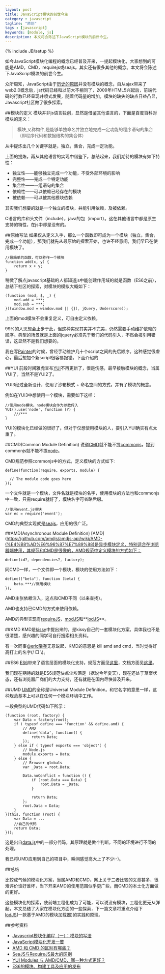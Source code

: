 ```yaml
---
layout: post
title: JavaScript模块的前世今生
category : javascript
tagline: "原创"
tags : [javascript]
keywords: [module, js]
description: 本文将会陈述下JavaScript模块的前世今生。
---
```

{% include JB/setup %}

如今JavaScript模块化编程的概念已经普及开来，一提起模块化，大家想到的可能是AMD，CMD，requirejs或seajs。其实还有很多其他的概念。本文将会陈述下JavaScript模块的前世今生。

众所周知，JavaScript由于[历史的原因](http://yanhaijing.com/javascript/2013/06/22/javascript-designing-a-language-in-10-days/)并没有模块的概念，自从ajax带来了web2.0概念后，js代码已经和以前大不相同了，2009年HTML5兴起后，前端代码的行数已经呈现井喷式发展，随着代码量的增加，模块的缺失的缺点日益凸显，Javascript社区做了很多探索。

##模块的定义
模块并非js语言独创，显然是借鉴其他语言的，下面是百度百科对模块的定义：

> 模块,又称构件,是能够单独命名并独立地完成一定功能的程序语句的集合（即程序代码和数据结构的集合体）

从中提炼出几个关键字就是，独立，集合，完成一定功能。

上面的提炼，再从其他语言的实现中借鉴下，总结起来，我们期待的模块有如下特性：

- 独立性——能够独立完成一个功能，不受外部环境的影响
- 完整性——完成一个特定功能
- 集合性——一组语句的集合
- 依赖性——可以依赖已经存在的模块
- 被依赖——可以被其他模块依赖

其实我们想要的就是一个独立的模块，并能引用依赖，及被依赖。

C语言的库和头文件（include），java的包（import）。这在其他语言中都是原生支持的特性，在js中却是没有的。

##原始写法
如果仅从定义入手，那么一个函数即可成为一个模块（独立，集合，完成一个功能），那我们就先从最原始的探索开始，也许不经意间，我们早已在使用模块了。
	
	//最简单的函数，可以称作一个模块
	function add(x, y) {
		return x + y;
	}

稍微了解点javascript基础的人都知道js中能创建作用域的就是函数（ES6之前），总结下社区的探索，对模块的模拟大概如下：

	(function (mod, $, _) {
		mod.add = ***;
		mod.sub = ***;
	}((window.mod = window.mod || {}), jQuery, Underscore));

上面的mod模块不会重复定义，可自由定义依赖。

99%的人思想会止步于此，但这种实现其实并不完美，仍然需要手动维护依赖的顺序。典型的场景就是上面的jquery必须先于我们的代码引入，不然会报引用错误，这显然不是我们想要的。

我在写[Painter](http://yanhaijing.com/Painter/)的时候，曾经手动维护几十个script之间的先后顺序，这种感觉很虐心，最后想加个新script很容易报错。下面介绍的

##YUI
前段时间雅虎宣布[YUI](http://yuilibrary.com/)不再更新了，很是伤感，最早接触模块的概念，当属YUI了，当然不是YUI2了。

YUI3经过全新设计，使用了沙箱模式 + 命名空间的方式，并有了模块的概念。

例如在YUI3中想使用一个模块，需要如下这样：
	
	//使用node模块，node模块会作为参数传入
	YUI().use('node', function (Y) {
		///***
	}

YUI的模块化已经做的很好了，但对于仅想使用模块的人，要引入YUI确实有点太重了。

##CMD(Common Module Definition)
说道[CMD](https://github.com/cmdjs/specification)就不能不提[commonjs](http://wiki.commonjs.org/wiki/CommonJS)，提到commonjs就不能不提[node](http://nodejs.org/)。

CMD规范参照commonjs中的方式，定义模块的方式如下:

	define(function(require, exports, module) {

	  // The module code goes here
	});

一个文件就是一个模块，文件名就是模块的名字，使用模块的方法也和commonjs中一致，只需require就好了，模块名字可省略后缀。
	
	//使用event.js模块
	var ec = require('event');

CMD的典型实现就是[seajs](http://seajs.org)，应用的很广泛。

##AMD(Asynchronous Module Definition)
[AMD](https://github.com/amdjs/amdjs-api/wiki/AMD-(%E4%B8%AD%E6%96%87%E7%89%88)是异步模块定义，特别适合在浏览器端使用，其规范和CMD是很像的，AMD规范中定义模块的方式如下：

	define(id?, dependencies?, factory);

同CMD一样，一个文件即一个模块，模块的使用方法如下：

	define(["beta"], function (beta) {
    	bata.***//调用模块
    });

AMD主张依赖注入，这点和CMD不同（以来查找）。

AMD也支持已CMD的方式来使用依赖。

AMD的典型实现有[requireJS](http://requirejs.org/)，[modJS](https://github.com/fex-team/mod)和**[lodJS](https://github.com/yanhaijing/lodjs)**。

##KMD
KMD是[kissy](http://docs.kissyui.com/1.4/docs/html/tutorials/kissy/loader/index.html)中提出来的，是kissy自己的一套模块化方案，具体我也不是很清楚，感兴趣的同学可自行搜索相关资料。

有一次同事[@eric曦尧](http://weibo.com/u/1835760415)无意说起，KMD的意思是 kill amd and cmd，当时觉得好高打上的名字(/ □ \\)。

##ES6
[ES6](http://yanhaijing.com/es5/)带来了语言层面的模块化支持，规范方面见[这里](https://people.mozilla.org/~jorendorff/es6-draft.html#sec-module-namespace-exotic-objects)，文档方面见[这里](http://es6.ruanyifeng.com/#docs/class)。

我们现在期待的就是ES6规范快点尘埃落定（据说今年夏天），现在还处于草案状态，还有浏览器厂商们的大力支持，还有就是在国内尽快普及开来。

##UMD
[UMD](https://github.com/umdjs/umd)的全称是Universal Module Definition。和它名字的意思一样，这种规范基本上可以在任何一个模块环境中工作。

一段典型的UMD代码如下所示：
	
	(function (root, factory) {
	    var Data = factory(root);
	    if ( typeof define === 'function' && define.amd) {
	        // AMD
	        define('data', function() {
	            return Data;
	        });
	    } else if ( typeof exports === 'object') {
	        // Node.js
	        module.exports = Data;
	    } else {
	        // Browser globals
	        var _Data = root.Data;
	        
	        Data.noConflict = function () {
	            if (root.Data === Data) {
	                root.Data = _Data;
	            }
	            
	            return Data;
	        };
	        root.Data = Data;
	    }
	}(this, function (root) {
		var Data = ...
		//自己的代码
		return Data;
	}));

这是出自[data.js](https://github.com/yanhaijing/data.js)中的一部分代码，其原理就是做个判断，不同的环境进行不同的处理。

我已将UMD应用到自己的项目中，瞬间感觉高大上了不少:-)。

##总结

比较成气候的模块化方案，当属AMD和CMD，网上关于二者比较的文章甚多，很难评价谁好谁坏，当下开来AMD的使用范围似乎更广些，而CMD的本土化方面做的更好。

这些模块化的探索，使前端工程化成为了可能，可以说没有模块，工程化更无从弹起，本文总结了大家在模块化方面的一些探索，下一篇文章将重点介绍下[lodJS](https://github.com/yanhaijing/lodjs)(一款基于AMD的模块加载器)的实践和原理。

##参考资料
- [Javascript模块化编程（一）：模块的写法](http://www.ruanyifeng.com/blog/2012/10/javascript_module.html)
- [JavaScript模块化开发一瞥](http://www.ituring.com.cn/article/1091)
- [AMD 和 CMD 的区别有哪些？](http://www.zhihu.com/question/20351507/answer/14859415)
- [SeaJS与RequireJS最大的区别](http://www.douban.com/note/283566440/)
- [YUI Modules 与 AMD/CMD，哪一种方式更好？](http://www.zhihu.com/question/21347409)
- [ES6的模块、构建工具及应用的发布](http://zhuanlan.zhihu.com/FrontendMagazine/19569085)




